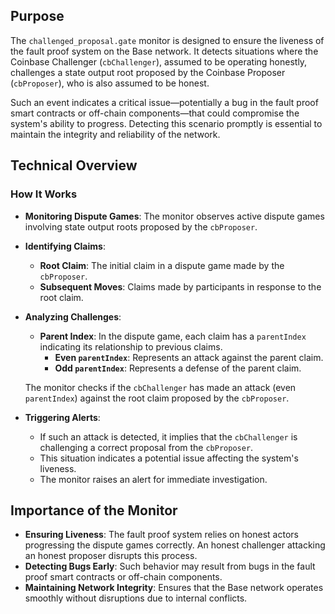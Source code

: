 ## Purpose
The `challenged_proposal.gate` monitor is designed to ensure the liveness of the fault proof system on the Base network. It detects situations where the Coinbase Challenger (`cbChallenger`), assumed to be operating honestly, challenges a state output root proposed by the Coinbase Proposer (`cbProposer`), who is also assumed to be honest.

Such an event indicates a critical issue—potentially a bug in the fault proof smart contracts or off-chain components—that could compromise the system's ability to progress. Detecting this scenario promptly is essential to maintain the integrity and reliability of the network.

## Technical Overview

### How It Works

- **Monitoring Dispute Games**: The monitor observes active dispute games involving state output roots proposed by the `cbProposer`.

- **Identifying Claims**:
  - **Root Claim**: The initial claim in a dispute game made by the `cbProposer`.
  - **Subsequent Moves**: Claims made by participants in response to the root claim.

- **Analyzing Challenges**:
  - **Parent Index**: In the dispute game, each claim has a `parentIndex` indicating its relationship to previous claims.
    - **Even `parentIndex`**: Represents an attack against the parent claim.
    - **Odd `parentIndex`**: Represents a defense of the parent claim.

  The monitor checks if the `cbChallenger` has made an attack (even `parentIndex`) against the root claim proposed by the `cbProposer`.

- **Triggering Alerts**:
  - If such an attack is detected, it implies that the `cbChallenger` is challenging a correct proposal from the `cbProposer`.
  - This situation indicates a potential issue affecting the system's liveness.
  - The monitor raises an alert for immediate investigation.

## Importance of the Monitor

- **Ensuring Liveness**: The fault proof system relies on honest actors progressing the dispute games correctly. An honest challenger attacking an honest proposer disrupts this process.
- **Detecting Bugs Early**: Such behavior may result from bugs in the fault proof smart contracts or off-chain components.
- **Maintaining Network Integrity**: Ensures that the Base network operates smoothly without disruptions due to internal conflicts.

